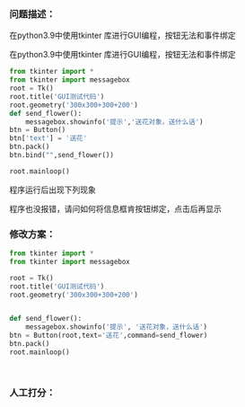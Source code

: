 ### 问题描述：
<p>在python3.9中使用tkinter 库进行GUI编程，按钮无法和事件绑定</p>
在python3.9中使用tkinter 库进行GUI编程，按钮无法和事件绑定

```python
from tkinter import *
from tkinter import messagebox
root = Tk()
root.title('GUI测试代码')
root.geometry('300x300+300+200')
def send_flower():
    messagebox.showinfo('提示','送花对象，送什么话')
btn = Button()
btn['text'] = '送花'
btn.pack()
btn.bind("",send_flower())

root.mainloop()


```
程序运行后出现下列现象

程序也没报错，请问如何将信息框肯按钮绑定，点击后再显示 
### 修改方案：


```python
from tkinter import *
from tkinter import messagebox

root = Tk()
root.title('GUI测试代码')
root.geometry('300x300+300+200')


def send_flower():
    messagebox.showinfo('提示', '送花对象，送什么话')
btn = Button(root,text='送花',command=send_flower)
btn.pack()
root.mainloop()




```

### 人工打分：
